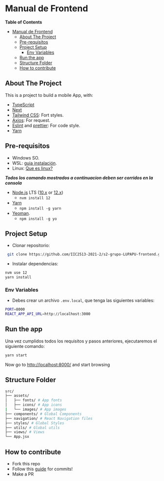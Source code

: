 # Manual de Frontend

**Table of Contents**

- [Manual de Frontend](#manual-de-frontend)
  - [About The Project](#about-the-project)
  - [Pre-requisitos](#pre-requisitos)
  - [Project Setup](#project-setup)
    - [Env Variables](#env-variables)
  - [Run the app](#run-the-app)
  - [Structure Folder](#structure-folder)
  - [How to contribute](#how-to-contribute)

## About The Project

This is a project to build a mobile App, with:

- [TypeScript](https://www.typescriptlang.org/)
- [Next](https://nextjs.org/)
- [Tailwind CSS](https://tailwindcss.com/): Fort styles.
- [Axios](https://axios-http.com/): For request.
- [Eslint](https://eslint.org/) and [prettier](https://prettier.io/): For code style.
- [Yarn](https://yarnpkg.com/)

## Pre-requisitos

- Windows SO.
- WSL: [guia instalación](https://docs.microsoft.com/en-us/windows/wsl/install).
- Linux: [Que es linux?](https://www.redhat.com/es/topics/linux)

**_Todos los comando mostrados a continuacion deben ser corridos en la consola_**

- [Node.js](https://nodejs.org/es/) LTS ([10.x](https://nodejs.org/en/blog/release/v10.18.0/) or [12.x](https://nodejs.org/es/blog/release/v12.13.0/))
  - `nvm install 12`
- [Yarn](https://yarnpkg.com)
  - `npm install -g yarn`
- [Yeoman](https://yeoman.io/).
  - `npm install -g yo`

## Project Setup

- Clonar repositorio:

```sh
 git clone https://github.com/IIC2513-2021-2/s2-grupo-LUPAPU-frontend.git
```

- Instalar dependencias:

```sh
nvm use 12
yarn install
```

### Env Variables

- Debes crear un archivo `.env.local`, que tenga las siguientes variables:

```sh
PORT=8000
REACT_APP_API_URL=http://localhost:3000
```

## Run the app

Una vez cumplidos todos los requisitos y pasos anteriores, ejecutaremos el siguiente comando:

```sh
yarn start
```

Now go to <http://localhost:8000/> and start browsing

## Structure Folder

```sh
src/
├── assets/
│   ├── fonts/ # App fonts
│   ├── icons/ # App icons
|   └── images/ # App images
├── components/ # Global Components
├── navigation/ # React Navigation files
├── styles/ # Global Styles
├── utils/ # Global utils
├── views/ # Views
└── App.jsx
```

## How to contribute

- Fork this repo
- Follow this [guide](https://la-guia.platan.us/setup/configuracion_de_proyectos/git) for commits!
- Make a PR
